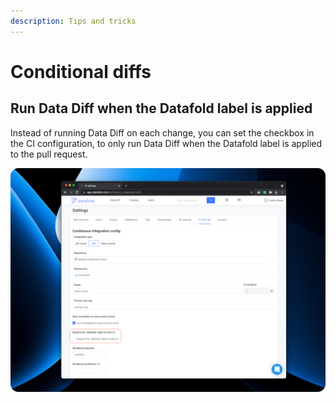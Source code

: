 ```yaml
---
description: Tips and tricks
---
```


# Conditional diffs

## Run Data Diff when the Datafold label is applied

Instead of running Data Diff on each change, you can set the checkbox in the CI configuration, to only run Data Diff when the Datafold label is applied to the pull request.

![](<../../../.gitbook/assets/image (152).png>)







